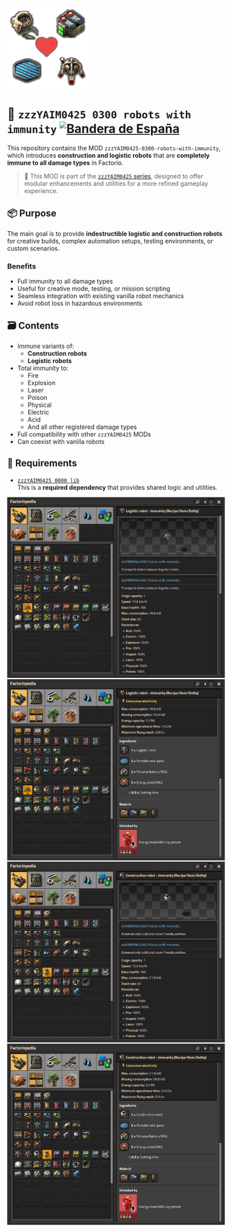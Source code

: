 ![](./thumbnail.png)

# 🤖 `zzzYAIM0425 0300 robots with immunity` [![Bandera de España](https://flagcdn.com/20x15/es.png)](./Doc/README.md)

This repository contains the MOD `zzzYAIM0425-0300-robots-with-immunity`, which introduces **construction and logistic robots** that are **completely immune to all damage types** in Factorio.

> 🧩 This MOD is part of the [`zzzYAIM0425` series](https://github.com/yaim0425), designed to offer modular enhancements and utilities for a more refined gameplay experience.

## 📦 Purpose

The main goal is to provide **indestructible logistic and construction robots** for creative builds, complex automation setups, testing environments, or custom scenarios.

### Benefits

- Full immunity to all damage types  
- Useful for creative mode, testing, or mission scripting  
- Seamless integration with existing vanilla robot mechanics  
- Avoid robot loss in hazardous environments  

## 🗃️ Contents

- Immune variants of:
  - **Construction robots**
  - **Logistic robots**
- Total immunity to:
  - Fire
  - Explosion
  - Laser
  - Poison
  - Physical
  - Electric
  - Acid
  - And all other registered damage types  
- Full compatibility with other `zzzYAIM0425` MODs  
- Can coexist with vanilla robots  

## 🧭 Requirements

- [`zzzYAIM0425 0000 lib`](https://github.com/yaim0425/zzzYAIM0425-0000-lib)  
  This is a **required dependency** that provides shared logic and utilities.

![](./Doc/base/Screenshot%20(1).png)  
![](./Doc/base/Screenshot%20(2).png)  
![](./Doc/base/Screenshot%20(3).png)  
![](./Doc/base/Screenshot%20(4).png)  
